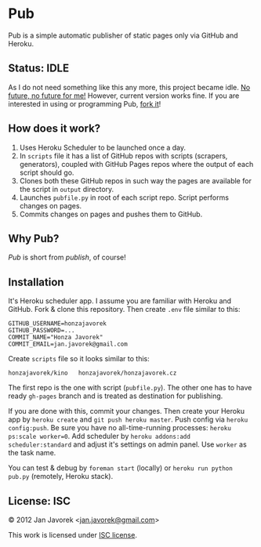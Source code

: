 # Pub

Pub is a simple automatic publisher of static pages only via GitHub and Heroku.

## Status: IDLE

As I do not need something like this any more, this project became idle. [No future, no future for me!](https://www.youtube.com/watch?v=yqrAPOZxgzU)
However, current version works fine. If you are interested in using or
programming Pub, [fork it](https://github.com/honzajavorek/pub/fork)!



## How does it work?

1. Uses Heroku Scheduler to be launched once a day.
2. In `scripts` file it has a list of GitHub repos with scripts (scrapers, generators), coupled with GitHub Pages repos where the output of each script should go.
3. Clones both these GitHub repos in such way the pages are available for the script in `output` directory.
4. Launches `pubfile.py` in root of each script repo. Script performs changes on pages.
5. Commits changes on pages and pushes them to GitHub.

## Why Pub?

_Pub_ is short from _publish_, of course!

## Installation

It's Heroku scheduler app. I assume you are familiar with Heroku and GitHub. Fork & clone this repository. Then create `.env` file similar to this:

    GITHUB_USERNAME=honzajavorek
    GITHUB_PASSWORD=...
    COMMIT_NAME="Honza Javorek"
    COMMIT_EMAIL=jan.javorek@gmail.com

Create `scripts` file so it looks similar to this:

    honzajavorek/kino   honzajavorek/honzajavorek.cz

The first repo is the one with script (`pubfile.py`). The other one has to have ready `gh-pages` branch and is treated as destination for publishing.

If you are done with this, commit your changes. Then create your Heroku app by `heroku create` and `git push heroku master`. Push config via `heroku config:push`. Be sure you have no all-time-running processes: `heroku ps:scale worker=0`. Add scheduler by `heroku addons:add scheduler:standard` and adjust it's settings on admin panel. Use `worker` as the task name.

You can test & debug by `foreman start` (locally) or `heroku run python pub.py` (remotely, Heroku stack).

## License: ISC

© 2012 Jan Javorek &lt;<a
href="mailto:jan.javorek&#64;gmail.com">jan.javorek&#64;gmail.com</a>&gt;

This work is licensed under [ISC license](https://en.wikipedia.org/wiki/ISC_license).

